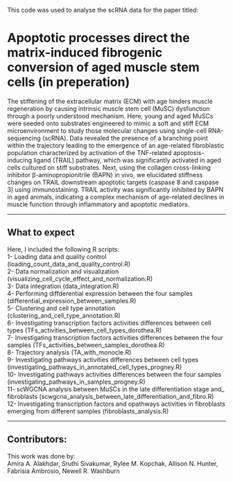This code was used to analyse the scRNA data for the paper titled:

# Apoptotic processes direct the matrix-induced fibrogenic conversion of aged muscle stem cells (in preperation)

The stiffening of the extracellular matrix (ECM) with age hinders muscle regeneration by causing intrinsic muscle stem cell (MuSC) dysfunction through a poorly understood mechanism. Here, young and aged MuSCs were seeded onto substrates engineered to mimic a soft and stiff ECM microenvironment to study those molecular changes using single-cell RNA-sequencing (scRNA). Data revealed the presence of a branching point within the trajectory leading to the emergence of an age-related fibroblastic population characterized by activation of the TNF-related apoptosis-inducing ligand (TRAIL) pathway, which was significantly activated in aged cells cultured on stiff substrates. Next, using the collagen cross-linking inhibitor β-aminopropionitrile (BAPN) in vivo, we elucidated stiffness changes on TRAIL downstream apoptotic targets (caspase 8 and caspase 3) using immunostaining. TRAIL activity was significantly inhibited by BAPN in aged animals, indicating a complex mechanism of age-related declines in muscle function through inflammatory and apoptotic mediators.
***
## What to expect
Here, I included the following R scripts: <br />
1- Loading data and quality control (loading_count_data_and_quality_control.R) <br />
2- Data normalization and visualization (visualizing_cell_cycle_effect_and_normalization.R) <br />
3- Data integration (data_integration.R) <br />
4- Performing diffderential expression between the four samples (differential_expression_between_samples.R) <br />
5- Clustering and cell type annotation (clustering_and_cell_type_annotation.R) <br />
6- Investigating transcription factors activities differences between cell types (TFs_activities_between_cell_types_dorothea.R) <br />
7- Investigating transcription factors activities differences between the four samples (TFs_activities_between_samples_dorothea.R) <br />
8- Trajectory analysis (TA_with_monocle.R) <br />
9- Investigating pathways activities differences between cell types (investigating_pathways_in_annotated_cell_types_progney.R) <br />
10- Investigating pathways activities differences between the four samples (investigating_pathways_in_samples_progney.R) <br />
11- scWGCNA analysis between MuSCs in the late differentiation stage and_ fibroblasts (scwgcna_analysis_between_late_differentiation_and_fibro.R) <br />
12- Investigating transcription factors and opathways activities in fibroblasts emerging from different samples (fibroblasts_analysis.R) <br />

-----
## Contributors:
This work was done by: <br />
Amira A. Alakhdar, Sruthi Sivakumar, Rylee M. Kopchak, Allison N. Hunter, Fabrisia Ambrosio, Newell R. Washburn



